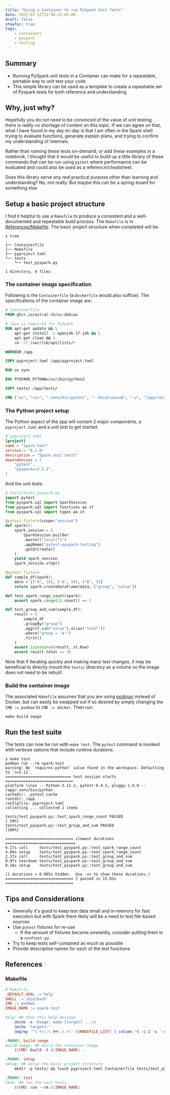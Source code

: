```yaml
---
title: "Using a Container to run PySpark Unit Tests"
date: 2025-07-12T12:58:15-05:00
draft: false
showToc: true
tags:
    - containers
    - pyspark
    - testing
---
```


## Summary

- Running PySpark unit tests in a Container can make for a repeatable, portable way to unit test your code
- This simple library can be used as a template to create a repeatable set of Pyspark tests for both reference and understanding

## Why, just why?

Hopefully you do not need to be convinced of the value of unit testing; there is really no shortage of content on this topic. If we can agree on that, what I have found in my day-to-day is that I am often in the Spark shell trying to evaluate functions, generate explain plans, and trying to confirm my understanding of internals.

Rather than running these tests on-demand, or add these examples in a notebook, I thought that it would be useful to build up a little library of these commands that can be run using `pytest` where performance can be evaluated and could also be used as a reference/cheatsheet.

Does this library serve any *real* practical purpose other than learning and understanding? No, not really. But maybe this can be a spring-board for something else

## Setup a basic project structure

I find it helpful to use a `Makefile` to produce a consistent and a well-documented and repeatable build process. The `Makefile` is in [References/Makefile](#makefile). The basic project structure when completed will be:

```shell
❯ tree
.
├── Containerfile
├── Makefile
├── pyproject.toml
└── tests
    └── test_pyspark.py

1 directory, 4 files
```

### The container image specification

Following is the `Containerfile` (a `Dockerfile` would also suffice). The specifications of the container image are:

```Dockerfile
# Containerfile
FROM ghcr.io/astral-sh/uv:debian

# Java is required for PySpark
RUN apt-get update && \
    apt-get install -y openjdk-17-jdk && \
    apt-get clean && \
    rm -rf /var/lib/apt/lists/*

WORKDIR /app

COPY pyproject.toml /app/pyproject.toml

RUN uv sync

ENV PYSPARK_PYTHON=/usr/bin/python3

COPY tests/ /app/tests/

CMD ["uv", "run", ".venv/bin/pytest", "--durations=0", "-v", "/app/tests/"]
```

### The Python project setup

The Python aspect of the app will contain 2 major components, a `pyproject.toml` and a unit test to get started.

```toml
# pyproject.toml
[project]
name = "spark-test"
version = "0.1.0"
description = "Spark unit tests"
dependencies = [
    "pytest",
    "pyspark==3.5.2",
]
```

And the unit tests:

```python
# tests/tests_pyspark.py
import pytest
from pyspark.sql import SparkSession
from pyspark.sql import functions as sf
from pyspark.sql import types as st

@pytest.fixture(scope="session")
def spark():
    spark_session = (
        SparkSession.builder
        .master("local[*]")
        .appName("pytest-pyspark-testing")
        .getOrCreate()
    )
    yield spark_session
    spark_session.stop()

@pytest.fixture
def sample_df(spark):
    data = [("A", 10), ("A", 20), ("B", 5)]
    return spark.createDataFrame(data, ["group", "value"])

def test_spark_range_count(spark):
    assert spark.range(2).count() == 2

def test_group_and_sum(sample_df):
    result = (
        sample_df
        .groupBy("group")
        .agg(sf.sum("value").alias("total"))
        .where("group = 'A'")
        .first()
    )
    assert isinstance(result, st.Row)
    assert result.total == 30
```

Note that if iterating quickly and making many test changes, it may be beneficial to directly mount the `tests/` directory as a volume so the image does not need to be rebuilt.

### Build the container image

The associated `Makefile` assumes that you are using [podman](https://podman.io/) instead of Docker, but can easily be swapped out if so desired by simply changing the `CMD := podman` to `CMD := docker`. Then run:

`make build-image`

## Run the test suite

The tests can now be run with `make test`. The `pytest` command is invoked with verbose options that include runtime durations.

```shell
❯ make test
podman run --rm spark-test
warning: No `requires-python` value found in the workspace. Defaulting to `>=3.11`.
============================= test session starts ==============================
platform linux -- Python 3.11.2, pytest-8.4.1, pluggy-1.6.0 -- /app/.venv/bin/python
cachedir: .pytest_cache
rootdir: /app
configfile: pyproject.toml
collecting ... collected 2 items

tests/test_pyspark.py::test_spark_range_count PASSED                     [ 50%]
tests/test_pyspark.py::test_group_and_sum PASSED                         [100%]

============================== slowest durations ===============================
6.17s call     tests/test_pyspark.py::test_spark_range_count
4.89s setup    tests/test_pyspark.py::test_spark_range_count
2.37s call     tests/test_pyspark.py::test_group_and_sum
0.97s teardown tests/test_pyspark.py::test_group_and_sum
0.16s setup    tests/test_pyspark.py::test_group_and_sum

(1 durations < 0.005s hidden.  Use -vv to show these durations.)
============================== 2 passed in 15.02s ==============================
```

## Tips and Considerations

- Generally it's good to keep test data small and in-memory for fast execution but with Spark there likely will be a need to test file-based sources
- Use `pytest` fixtures for re-use
    - If the amount of fixtures become unwieldly, consider putting them in a `conftest.py`
- Try to keep tests self-contained as much as possible
- Provide descriptive names for each of the test functions

## References

### Makefile

```Makefile
# Makefile
.DEFAULT_GOAL := help
SHELL := /bin/bash
CMD := podman
IMAGE_NAME := spark-test

help: ## Show this help message
	@echo -e 'Usage: make [target] ...\n'
	@echo 'targets:'
	@egrep '^(.+)\:\ ##\ (.+)' ${MAKEFILE_LIST} | column -t -c 2 -s ':#'

.PHONY: build-image
build-image: ## build the container image
	$(CMD) build -t $(IMAGE_NAME) .

.PHONY: setup
setup: ## setup the basic project structure
	mkdir -p tests/ && touch pyproject.toml Containerfile tests/test_pyspark.py

.PHONY: test
test: ## run the unit tests
	$(CMD) run --rm $(IMAGE_NAME)
```